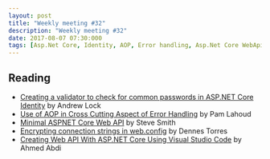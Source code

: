 ```yaml
---
layout: post
title: "Weekly meeting #32"
description: "Weekly meeting #32"
date: 2017-08-07 07:30:000
tags: [Asp.Net Core, Identity, AOP, Error handling, Asp.Net Core WebApi, Encryption, VS Code]
--- 
```


## Reading

* [Creating a validator to check for common passwords in ASP.NET Core Identity](https://andrewlock.net/creating-a-validator-to-check-for-common-passwords-in-asp-net-core-identity/) by Andrew Lock
* [Use of AOP in Cross Cutting Aspect of Error Handling](https://blogs.msdn.microsoft.com/premier_developer/2017/07/17/use-of-aop-in-cross-cutting-aspect-of-error-handling/) by Pam Lahoud
* [Minimal ASPNET Core Web API](https://ardalis.com/minimal-aspnet-core-web-api) by Steve Smith
* [Encrypting connection strings in web.config](https://www.red-gate.com/simple-talk/dotnet/net-framework/encrypting-connection-strings-web-config/) by Dennes Torres
* [Creating Web API With ASP.NET Core Using Visual Studio Code](http://www.c-sharpcorner.com/article/creating-web-api-with-asp-net-core-using-visual-studio-code/) by Ahmed Abdi
